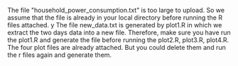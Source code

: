 The file "household_power_consumption.txt" is too large to upload. So we assume that the file is already in your local directory before running the R files attached.
y
The file new_data.txt is generated by plot1.R in which we extract the two days data into a new file. Therefore, make sure you have run the plot1.R and generate the file before running the plot2.R, plot3.R, plot4.R.
The four plot files are already attached. But you could delete them and run the r files again and generate them.
